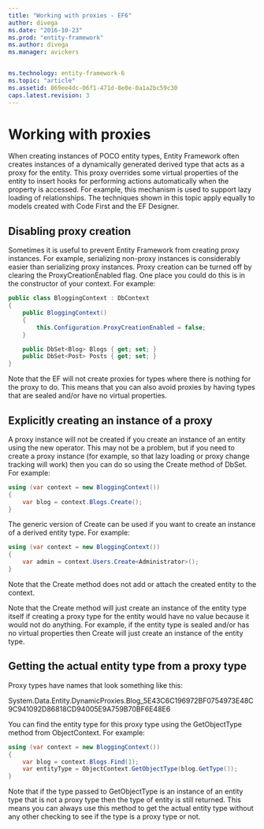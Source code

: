 ```yaml
---
title: "Working with proxies - EF6"
author: divega
ms.date: "2016-10-23"
ms.prod: "entity-framework"
ms.author: divega
ms.manager: avickers


ms.technology: entity-framework-6
ms.topic: "article"
ms.assetid: 869ee4dc-06f1-471d-8e0e-0a1a2bc59c30
caps.latest.revision: 3
---
```

# Working with proxies
When creating instances of POCO entity types, Entity Framework often creates instances of a dynamically generated derived type that acts as a proxy for the entity. This proxy overrides some virtual properties of the entity to insert hooks for performing actions automatically when the property is accessed. For example, this mechanism is used to support lazy loading of relationships. The techniques shown in this topic apply equally to models created with Code First and the EF Designer.  

## Disabling proxy creation  

Sometimes it is useful to prevent Entity Framework from creating proxy instances. For example, serializing non-proxy instances is considerably easier than serializing proxy instances. Proxy creation can be turned off by clearing the ProxyCreationEnabled flag. One place you could do this is in the constructor of your context. For example:  

``` csharp
public class BloggingContext : DbContext
{
    public BloggingContext()
    {
        this.Configuration.ProxyCreationEnabled = false;
    }  

    public DbSet<Blog> Blogs { get; set; }
    public DbSet<Post> Posts { get; set; }
}
```  

Note that the EF will not create proxies for types where there is nothing for the proxy to do. This means that you can also avoid proxies by having types that are sealed and/or have no virtual properties.  

## Explicitly creating an instance of a proxy  

A proxy instance will not be created if you create an instance of an entity using the new operator. This may not be a problem, but if you need to create a proxy instance (for example, so that lazy loading or proxy change tracking will work) then you can do so using the Create method of DbSet. For example:  

``` csharp
using (var context = new BloggingContext())
{
    var blog = context.Blogs.Create();
}
```  

The generic version of Create can be used if you want to create an instance of a derived entity type. For example:  

``` csharp
using (var context = new BloggingContext())
{
    var admin = context.Users.Create<Administrator>();
}
```  

Note that the Create method does not add or attach the created entity to the context.  

Note that the Create method will just create an instance of the entity type itself if creating a proxy type for the entity would have no value because it would not do anything. For example, if the entity type is sealed and/or has no virtual properties then Create will just create an instance of the entity type.  

## Getting the actual entity type from a proxy type  

Proxy types have names that look something like this:  

System.Data.Entity.DynamicProxies.Blog_5E43C6C196972BF0754973E48C9C941092D86818CD94005E9A759B70BF6E48E6  

You can find the entity type for this proxy type using the GetObjectType method from ObjectContext. For example:  

``` csharp
using (var context = new BloggingContext())
{
    var blog = context.Blogs.Find(1);
    var entityType = ObjectContext.GetObjectType(blog.GetType());
}
```  

Note that if the type passed to GetObjectType is an instance of an entity type that is not a proxy type then the type of entity is still returned. This means you can always use this method to get the actual entity type without any other checking to see if the type is a proxy type or not.  
